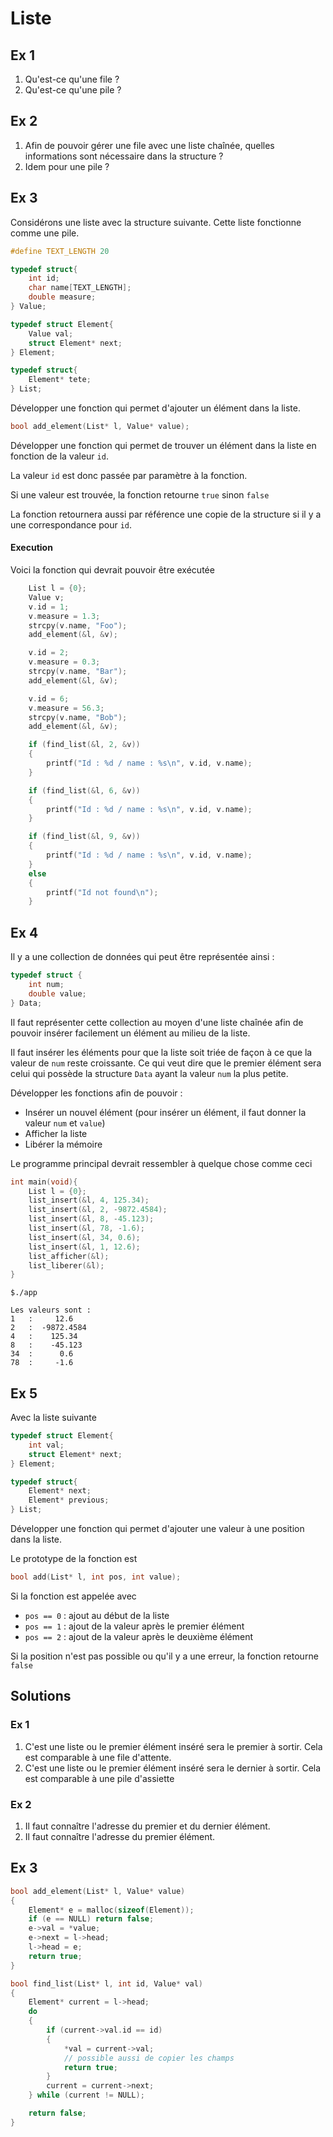 # Liste

## Ex 1

1. Qu'est-ce qu'une file ?
1. Qu'est-ce qu'une pile ?

## Ex 2

1. Afin de pouvoir gérer une file avec une liste chaînée, quelles informations sont nécessaire dans la structure ?
1. Idem pour une pile ?

## Ex 3

Considérons une liste avec la structure suivante. Cette liste fonctionne comme une pile.

```C
#define TEXT_LENGTH 20

typedef struct{
    int id;
    char name[TEXT_LENGTH];
    double measure;
} Value;

typedef struct Element{
    Value val;
    struct Element* next;
} Element;

typedef struct{
    Element* tete;
} List;
```

Développer une fonction qui permet d'ajouter un élément dans la liste.

```C
bool add_element(List* l, Value* value);
```

Développer une fonction qui permet de trouver un élément dans la liste en fonction de la valeur `id`.

La valeur `id` est donc passée par paramètre à la fonction.

Si une valeur est trouvée, la fonction retourne `true` sinon `false`

La fonction retournera aussi par référence une copie de la structure si il y a une correspondance pour `id`.

#### Execution
Voici la fonction qui devrait pouvoir être exécutée

```C
    List l = {0};
    Value v;
    v.id = 1;
    v.measure = 1.3;
    strcpy(v.name, "Foo");
    add_element(&l, &v);

    v.id = 2;
    v.measure = 0.3;
    strcpy(v.name, "Bar");
    add_element(&l, &v);

    v.id = 6;
    v.measure = 56.3;
    strcpy(v.name, "Bob");
    add_element(&l, &v);

    if (find_list(&l, 2, &v))
    {
        printf("Id : %d / name : %s\n", v.id, v.name);
    }

    if (find_list(&l, 6, &v))
    {
        printf("Id : %d / name : %s\n", v.id, v.name);
    }

    if (find_list(&l, 9, &v))
    {
        printf("Id : %d / name : %s\n", v.id, v.name);
    }
    else
    {
        printf("Id not found\n");
    }
```

## Ex 4

Il y a une collection de données qui peut être représentée ainsi :

```C
typedef struct {
    int num;
    double value;
} Data;
```

Il faut représenter cette collection au moyen d'une liste chaînée afin de
pouvoir insérer facilement un élément au milieu de la liste.

Il faut insérer les éléments pour que la liste soit triée de façon à ce que la valeur de `num` reste croissante.
Ce qui veut dire que le premier élément sera celui qui possède la structure `Data` ayant la valeur `num` la plus petite.

Développer les fonctions afin de pouvoir :
- Insérer un nouvel élément (pour insérer un élément, il faut donner la valeur `num` et `value`)
- Afficher la liste 
- Libérer la mémoire

Le programme principal devrait ressembler à quelque chose comme ceci 

```C
int main(void){
    List l = {0};
    list_insert(&l, 4, 125.34);
    list_insert(&l, 2, -9872.4584);
    list_insert(&l, 8, -45.123);
    list_insert(&l, 78, -1.6);
    list_insert(&l, 34, 0.6);
    list_insert(&l, 1, 12.6);
    list_afficher(&l);
    list_liberer(&l);
}
```

```text
$./app

Les valeurs sont :
1   :     12.6
2   :  -9872.4584
4   :    125.34
8   :    -45.123
34  :      0.6
78  :     -1.6
```

## Ex 5

Avec la liste suivante

```C
typedef struct Element{
    int val;
    struct Element* next;
} Element;

typedef struct{
    Element* next;
    Element* previous;
} List;
```

Développer une fonction qui permet d'ajouter une valeur à une position dans la liste.

Le prototype de la fonction est

```C
bool add(List* l, int pos, int value);
```

Si la fonction est appelée avec 
- `pos == 0` : ajout au début de la liste
- `pos == 1` : ajout de la valeur après le premier élément
- `pos == 2` : ajout de la valeur après le deuxième élément

Si la position n'est pas possible ou qu'il y a une erreur, la fonction retourne `false`

## Solutions

### Ex 1

1. C'est une liste ou le premier élément inséré sera le premier à sortir. Cela est comparable à une file d'attente.
1. C'est une liste ou le premier élément inséré sera le dernier à sortir. Cela est comparable à une pile d'assiette

### Ex 2

1. Il faut connaître l'adresse du premier et du dernier élément.
1. Il faut connaître l'adresse du premier élément.

## Ex 3

```C
bool add_element(List* l, Value* value)
{
    Element* e = malloc(sizeof(Element));
    if (e == NULL) return false;
    e->val = *value;
    e->next = l->head;
    l->head = e;
    return true;
}

bool find_list(List* l, int id, Value* val)
{
    Element* current = l->head;
    do
    {
        if (current->val.id == id)
        {
            *val = current->val;
            // possible aussi de copier les champs
            return true;
        }
        current = current->next;
    } while (current != NULL);

    return false;
}
```